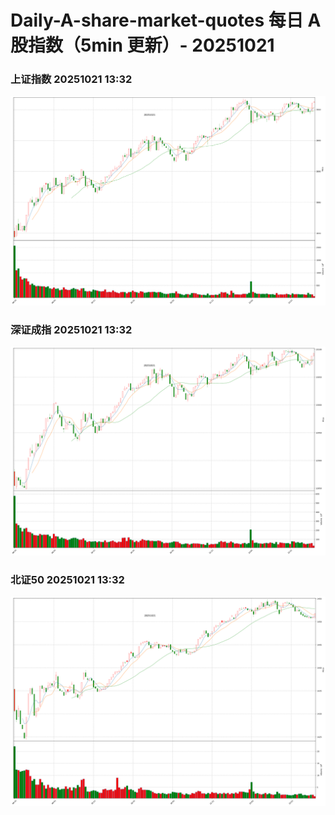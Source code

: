 
# Daily-A-share-market-quotes 每日 A 股指数（5min 更新）- 20251021

### 上证指数 20251021 13:32
![](./fig/2025/10/20251021-sh000001.png)

### 深证成指 20251021 13:32
![](./fig/2025/10/20251021-sz399001.png)

### 北证50 20251021 13:32
![](./fig/2025/10/20251021-bj899050.png)
